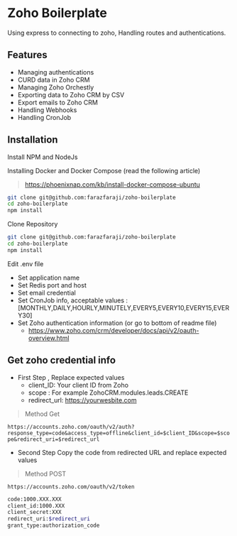 # Zoho Boilerplate

Using express to connecting to zoho, Handling routes and authentications.

## Features
* Managing authentications
* CURD data in Zoho CRM
* Managing Zoho Orchestly
* Exporting data to Zoho CRM by CSV
* Export emails to Zoho CRM
* Handling Webhooks
* Handling CronJob

## Installation

Install NPM and NodeJs

Installing Docker and Docker Compose (read the following article)
> https://phoenixnap.com/kb/install-docker-compose-ubuntu

```bash
git clone git@github.com:farazfaraji/zoho-boilerplate
cd zoho-boilerplate
npm install
```

Clone Repository

```bash
git clone git@github.com:farazfaraji/zoho-boilerplate
cd zoho-boilerplate
npm install
```

Edit .env file
* Set application name
* Set Redis port and host
* Set email credential
* Set CronJob info, acceptable values : [MONTHLY,DAILY,HOURLY,MINUTELY,EVERY5,EVERY10,EVERY15,EVERY30]
* Set Zoho authentication information (or go to bottom of readme file)
    * https://www.zoho.com/crm/developer/docs/api/v2/oauth-overview.html

## Get zoho credential info
* First Step , Replace expected values
  * client_ID: Your client ID from Zoho
  * scope : For example ZohoCRM.modules.leads.CREATE
  * redirect_url: https://yourwesbite.com
 > Method Get
 
`https://accounts.zoho.com/oauth/v2/auth?response_type=code&access_type=offline&client_id=$client_ID&scope=$scope&redirect_uri=$redirect_url`

* Second Step
Copy the code from redirected URL and replace expected values
> Method POST

`https://accounts.zoho.com/oauth/v2/token`

```bash
code:1000.XXX.XXX
client_id:1000.XXX
client_secret:XXX
redirect_uri:$redirect_uri
grant_type:authorization_code
```

